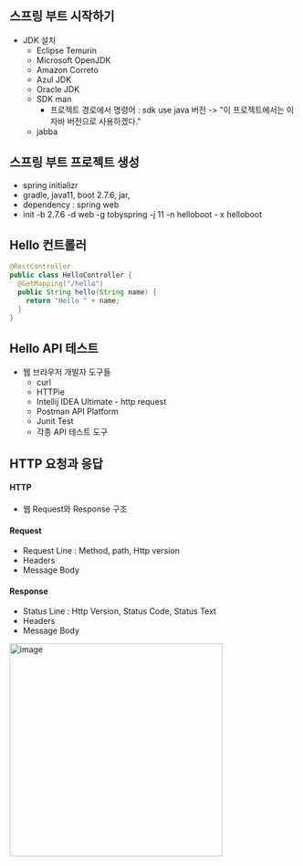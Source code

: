 ## 스프링 부트 시작하기

+ JDK 설치
  - Eclipse Temurin
  - Microsoft OpenJDK
  - Amazon Correto
  - Azul JDK
  - Oracle JDK   
  - SDK man
    - 프로젝트 경로에서 명령어 : sdk use java 버전 -> "이 프로젝트에서는 이 자바 버전으로 사용하겠다."
  - jabba

## 스프링 부트 프로젝트 생성
+ spring initializr
+ gradle, java11, boot 2.7.6, jar, 
+ dependency : spring web
+ init -b 2.7.6 -d web -g tobyspring -j 11 -n helloboot - x helloboot

## Hello 컨트롤러

```java
@RestController
public class HelloController {
  @GetMapping("/hello")
  public String hello(String name) {
    return "Hello " + name;
  }
}
```

## Hello API 테스트
+ 웹 브라우저 개발자 도구들
  - curl
  - HTTPie
  - Intellij IDEA Ultimate - http request
  - Postman API Platform
  - Junit Test
  - 각종 API 테스트 도구

## HTTP 요청과 응답

#### HTTP
+ 웹 Request와 Response 구조

#### Request
+ Request Line : Method, path, Http version
+ Headers
+ Message Body

#### Response
+ Status Line : Http Version, Status Code, Status Text
+ Headers
+ Message Body

<img width="373" alt="image" src="https://github.com/HyangKeunChoi/TIL-Today-I-Learned-/assets/49984996/fb12f3bd-caf3-48d5-8033-6608e2f0b859">

